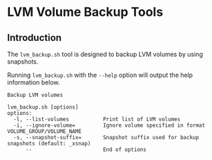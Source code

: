 LVM Volume Backup Tools 
=======================

## Introduction

The `lvm_backup.sh` tool is designed to backup LVM volumes by using snapshots.

Running `lvm_backup.sh` with the `--help` option will output the help information below.

```
Backup LVM volumes

lvm_backup.sh [options]
options:
  -l, --list-volumes           Print list of LVM volumes
  -i, --ignore-volume=         Ignore volume specified in format VOLUME_GROUP/VOLUME_NAME
  -s, --snapshot-suffix=       Snapshot suffix used for backup snapshots (default: _xsnap)
      --                       End of options
```

